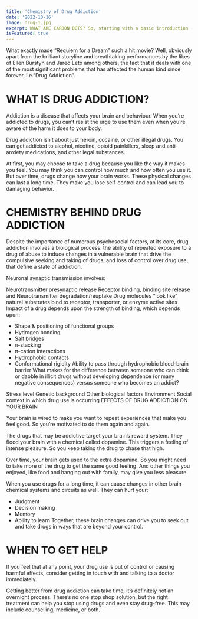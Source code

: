```yaml
---
title: 'Chemistry of Drug Addiction'
date: '2022-10-16'
image: drug-1.jpg
excerpt: WHAT ARE CARBON DOTS? So, starting with a basic introduction - Carbon dots (CDs) have emerged as gifts in nanotechnology because of their magical properties and application...
isFeatured: true
---
```

What exactly made “Requiem for a Dream” such a hit movie? Well, obviously apart from the brilliant storyline and breathtaking performances by the likes of Ellen Burstyn and Jared Leto among others, the fact that it deals with one of the most significant problems that has affected the human kind since forever, i.e.”Drug Addiction”.

# WHAT IS DRUG ADDICTION?

Addiction is a disease that affects your brain and behaviour. When you’re addicted to drugs, you can’t resist the urge to use them even when you’re aware of the harm it does to your body.

Drug addiction isn’t about just heroin, cocaine, or other illegal drugs. You can get addicted to alcohol, nicotine, opioid painkillers, sleep and anti-anxiety medications, and other legal substances.

At first, you may choose to take a drug because you like the way it makes you feel. You may think you can control how much and how often you use it. But over time, drugs change how your brain works. These physical changes can last a long time. They make you lose self-control and can lead you to damaging behavior.

# CHEMISTRY BEHIND DRUG ADDICTION

Despite the importance of numerous psychosocial factors, at its core, drug addiction involves a biological process: the ability of repeated exposure to a drug of abuse to induce changes in a vulnerable brain that drive the compulsive seeking and taking of drugs, and loss of control over drug use, that define a state of addiction.

Neuronal synaptic transmission involves:

Neurotransmitter presynaptic release 
Receptor binding, binding site release and 
Neurotransmitter degradation/reuptake Drug molecules “look like” natural substrates bind to receptor, transporter, or enzyme active sites 
Impact of a drug depends upon the strength of binding, which depends upon:

  * Shape & positioning of functional groups 
  * Hydrogen bonding 
  * Salt bridges 
  * π-stacking 
  * π-cation interactions 
  * Hydrophobic contacts 
  * Conformational rigidity 
Ability to pass through hydrophobic blood-brain barrier
What makes for the difference between someone who can drink or dabble in illicit drugs without developing dependence (or many negative consequences) versus someone who becomes an addict?

Stress level 
Genetic background 
Other biological factors 
Environment 
Social context in which drug use is occurring
EFFECTS OF DRUG ADDICTION ON YOUR BRAIN

Your brain is wired to make you want to repeat experiences that make you feel good. So you’re motivated to do them again and again.

The drugs that may be addictive target your brain’s reward system. They flood your brain with a chemical called dopamine. This triggers a feeling of intense pleasure. So you keep taking the drug to chase that high.

Over time, your brain gets used to the extra dopamine. So you might need to take more of the drug to get the same good feeling. And other things you enjoyed, like food and hanging out with family, may give you less pleasure.

When you use drugs for a long time, it can cause changes in other brain chemical systems and circuits as well. They can hurt your:

  * Judgment
  * Decision making
  * Memory
  * Ability to learn
Together, these brain changes can drive you to seek out and take drugs in ways that are beyond your control.

# WHEN TO GET HELP

If you feel that at any point, your drug use is out of control or causing harmful effects, consider getting in touch with and talking to a doctor immediately.

Getting better from drug addiction can take time, it’s definitely not an overnight process. There’s no one stop shop solution, but the right treatment can help you stop using drugs and even stay drug-free. This may include counselling, medicine, or both.
